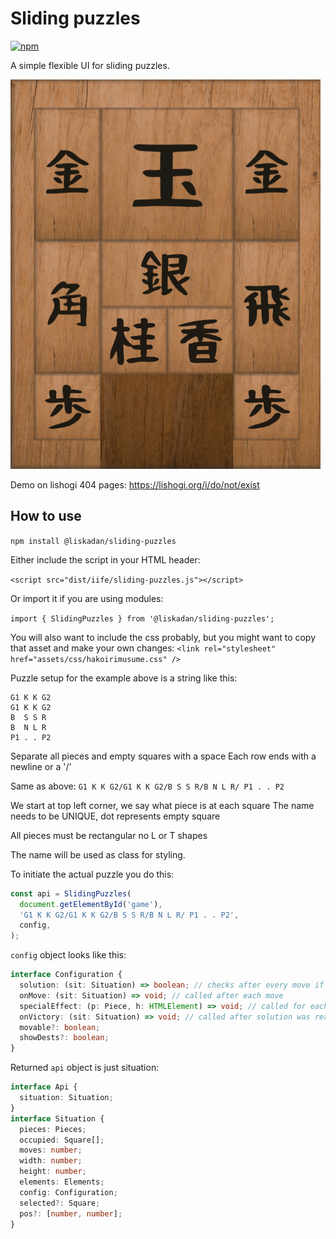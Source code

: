 # Sliding puzzles

[![npm](https://img.shields.io/npm/v/@liskadan/sliding-puzzles)](https://www.npmjs.com/package/@liskadan/sliding-puzzles)

A simple flexible UI for sliding puzzles.

![Hakoiri musume](/assets/preview.png)

Demo on lishogi 404 pages: https://lishogi.org/i/do/not/exist

## How to use

`npm install @liskadan/sliding-puzzles`

Either include the script in your HTML header:

`<script src="dist/iife/sliding-puzzles.js"></script>`

Or import it if you are using modules:

`import { SlidingPuzzles } from '@liskadan/sliding-puzzles';`

You will also want to include the css probably, but you might want to copy that asset and make your own changes:
`<link rel="stylesheet" href="assets/css/hakoirimusume.css" />`

Puzzle setup for the example above is a string like this:

```
G1 K K G2
G1 K K G2
B  S S R
B  N L R
P1 . . P2
```

Separate all pieces and empty squares with a space
Each row ends with a newline or a '/'

Same as above: `G1 K K G2/G1 K K G2/B S S R/B N L R/ P1 . . P2`

We start at top left corner, we say what piece is at each square
The name needs to be UNIQUE, dot represents empty square

All pieces must be rectangular no L or T shapes

The name will be used as class for styling.

To initiate the actual puzzle you do this:

```typescript
const api = SlidingPuzzles(
  document.getElementById('game'),
  'G1 K K G2/G1 K K G2/B S S R/B N L R/ P1 . . P2',
  config,
);
```

`config` object looks like this:

```typescript
interface Configuration {
  solution: (sit: Situation) => boolean; // checks after every move if solution was reached
  onMove: (sit: Situation) => void; // called after each move
  specialEffect: (p: Piece, h: HTMLElement) => void; // called for each piece during rendering, you can highlight a piece when correctly placed for example
  onVictory: (sit: Situation) => void; // called after solution was reached
  movable?: boolean;
  showDests?: boolean;
}
```

Returned `api` object is just situation:

```typescript
interface Api {
  situation: Situation;
}
interface Situation {
  pieces: Pieces;
  occupied: Square[];
  moves: number;
  width: number;
  height: number;
  elements: Elements;
  config: Configuration;
  selected?: Square;
  pos?: [number, number];
}
```
